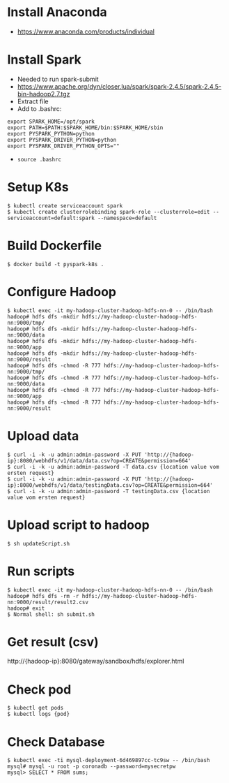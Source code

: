# Install Anaconda
* https://www.anaconda.com/products/individual

# Install Spark
* Needed to run spark-submit
* https://www.apache.org/dyn/closer.lua/spark/spark-2.4.5/spark-2.4.5-bin-hadoop2.7.tgz
* Extract file
* Add to .bashrc:
```
export SPARK_HOME=/opt/spark
export PATH=$PATH:$SPARK_HOME/bin:$SPARK_HOME/sbin
export PYSPARK_PYTHON=python
export PYSPARK_DRIVER_PYTHON=python
export PYSPARK_DRIVER_PYTHON_OPTS=""
```
* ```source .bashrc```

# Setup K8s
```
$ kubectl create serviceaccount spark
$ kubectl create clusterrolebinding spark-role --clusterrole=edit --serviceaccount=default:spark --namespace=default
```
# Build Dockerfile
```
$ docker build -t pyspark-k8s .
```

# Configure Hadoop
```
$ kubectl exec -it my-hadoop-cluster-hadoop-hdfs-nn-0 -- /bin/bash
hadoop# hdfs dfs -mkdir hdfs://my-hadoop-cluster-hadoop-hdfs-nn:9000/tmp/
hadoop# hdfs dfs -mkdir hdfs://my-hadoop-cluster-hadoop-hdfs-nn:9000/data
hadoop# hdfs dfs -mkdir hdfs://my-hadoop-cluster-hadoop-hdfs-nn:9000/app
hadoop# hdfs dfs -mkdir hdfs://my-hadoop-cluster-hadoop-hdfs-nn:9000/result
hadoop# hdfs dfs -chmod -R 777 hdfs://my-hadoop-cluster-hadoop-hdfs-nn:9000/tmp/
hadoop# hdfs dfs -chmod -R 777 hdfs://my-hadoop-cluster-hadoop-hdfs-nn:9000/data
hadoop# hdfs dfs -chmod -R 777 hdfs://my-hadoop-cluster-hadoop-hdfs-nn:9000/app
hadoop# hdfs dfs -chmod -R 777 hdfs://my-hadoop-cluster-hadoop-hdfs-nn:9000/result
```

# Upload data
```
$ curl -i -k -u admin:admin-password -X PUT 'http://{hadoop-ip}:8080/webhdfs/v1/data/data.csv?op=CREATE&permission=664'
$ curl -i -k -u admin:admin-password -T data.csv {location value vom ersten request}
$ curl -i -k -u admin:admin-password -X PUT 'http://{hadoop-ip}:8080/webhdfs/v1/data/testingData.csv?op=CREATE&permission=664'
$ curl -i -k -u admin:admin-password -T testingData.csv {location value vom ersten request}
```

# Upload script to hadoop
```
$ sh updateScript.sh

```

# Run scripts
```
$ kubectl exec -it my-hadoop-cluster-hadoop-hdfs-nn-0 -- /bin/bash
hadoop# hdfs dfs -rm -r hdfs://my-hadoop-cluster-hadoop-hdfs-nn:9000/result/result2.csv
hadoop# exit
$ Normal shell: sh submit.sh
```

# Get result (csv)
http://{hadoop-ip}:8080/gateway/sandbox/hdfs/explorer.html

 
# Check pod
```
$ kubectl get pods
$ kubectl logs {pod}
```

# Check Database
```
$ kubectl exec -ti mysql-deployment-6d469897cc-tc9sw -- /bin/bash
mysql# mysql -u root -p coronadb --password=mysecretpw
mysql> SELECT * FROM sums;
```
